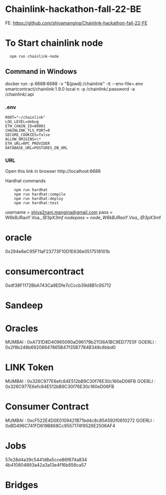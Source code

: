 # Chainlink-hackathon-fall-22-BE

FE: https://github.com/shivamangina/Chainlink-hackathon-fall-22-FE

# To Start chainlink node

```
  npm run chainlink-node

```

## Command in Windows

docker run -p 6688:6688 -v "${pwd}:/chainlink" -it --env-file=.env smartcontract/chainlink:1.9.0 local n -p /chainlink/.password -a /chainlink/.api

### .env

```
ROOT="~/chainlink"
LOG_LEVEL=debug
ETH_CHAIN_ID=80001
CHAINLINK_TLS_PORT=0
SECURE_COOKIES=false
ALLOW_ORIGINS=\*
ETH_URL=RPC_PROVIDER
DATABASE_URL=POSTGRES_DB_URL

```

### URL

Open this link in browser http://localhost:6688

Hardhat commands

```shell
    npm run hardhat
    npm run hardhat:compile
    npm run hardhat:deploy
    npm run hardhat:test
```


username = shiva2nani.mangina@gmail.com
pass = W6kBJRaoY.Voa_.@3pX*3mf
nodepass = node_W6kBJRaoY.Voa_.@3pX*3mf

# oracle
0x294e6eC95F11aF23773F10D1E636e0517518101b

# consumercontract
0xdf38F1172BbA743Ca9EDfe7cCccb39d8B1c95712


# Sandeep 
# Oracles

MUMBAI : 0xA731D8D40965090aD96179b21136A1BC9ED77E5F
GOERLI : 0x2f8b248b69208647865B47f35B7784B348c6bbd0

# LINK Token

MUMBAI : 0x326C977E6efc84E512bB9C30f76E30c160eD06FB
GOERLI : 0x326C977E6efc84E512bB9C30f76E30c160eD06FB

# Consumer Contract

MUMBAI : 0xcF522E4D0E0109421B71bd4c8c85A592f0610272
GOERLI : 0xBD496C741FD619B868Cc9557174f9526E2506AF4

# Jobs

57e28d4a39c5441d8a5cce86f674a834
4b410804893a42a3a13e4f16b856ca57

# Bridges